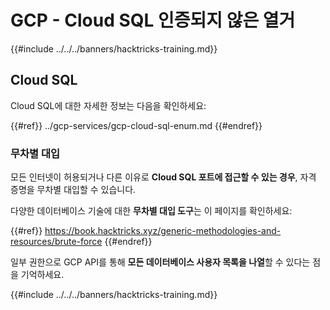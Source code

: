 # GCP - Cloud SQL 인증되지 않은 열거

{{#include ../../../banners/hacktricks-training.md}}

## Cloud SQL

Cloud SQL에 대한 자세한 정보는 다음을 확인하세요:

{{#ref}}
../gcp-services/gcp-cloud-sql-enum.md
{{#endref}}

### 무차별 대입

모든 인터넷이 허용되거나 다른 이유로 **Cloud SQL 포트에 접근할 수 있는 경우**, 자격 증명을 무차별 대입할 수 있습니다.

다양한 데이터베이스 기술에 대한 **무차별 대입 도구**는 이 페이지를 확인하세요:

{{#ref}}
https://book.hacktricks.xyz/generic-methodologies-and-resources/brute-force
{{#endref}}

일부 권한으로 GCP API를 통해 **모든 데이터베이스 사용자 목록을 나열**할 수 있다는 점을 기억하세요.

{{#include ../../../banners/hacktricks-training.md}}

